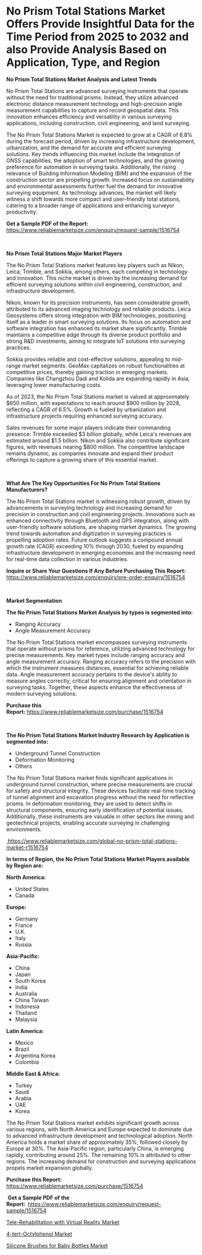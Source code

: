 <p><h1>No Prism Total Stations Market Offers Provide Insightful Data for the Time Period from 2025 to 2032 and also Provide Analysis Based on Application, Type, and Region</h1></p><p><strong>No Prism Total Stations Market Analysis and Latest Trends</strong></p>
<p><p>No Prism Total Stations are advanced surveying instruments that operate without the need for traditional prisms. Instead, they utilize advanced electronic distance measurement technology and high-precision angle measurement capabilities to capture and record geospatial data. This innovation enhances efficiency and versatility in various surveying applications, including construction, civil engineering, and land surveying.</p><p>The No Prism Total Stations Market is expected to grow at a CAGR of 6.8% during the forecast period, driven by increasing infrastructure development, urbanization, and the demand for accurate and efficient surveying solutions. Key trends influencing this market include the integration of GNSS capabilities, the adoption of smart technologies, and the growing preference for automation in surveying tasks. Additionally, the rising relevance of Building Information Modeling (BIM) and the expansion of the construction sector are propelling growth. Increased focus on sustainability and environmental assessments further fuel the demand for innovative surveying equipment. As technology advances, the market will likely witness a shift towards more compact and user-friendly total stations, catering to a broader range of applications and enhancing surveyor productivity.</p></p>
<p><strong>Get a Sample PDF of the Report:&nbsp;</strong> <a href="https://www.reliablemarketsize.com/enquiry/request-sample/1516754?utm_campaign=2005&utm_medium=2&utm_source=Github&utm_content=ia&utm_term=30032025&utm_id=no-prism-total-stations">https://www.reliablemarketsize.com/enquiry/request-sample/1516754</a></p>
<p>&nbsp;</p>
<p><strong>No Prism Total Stations Major Market Players</strong></p>
<p><p>The No Prism Total Stations market features key players such as Nikon, Leica, Trimble, and Sokkia, among others, each competing in technology and innovation. This niche market is driven by the increasing demand for efficient surveying solutions within civil engineering, construction, and infrastructure development.</p><p>Nikon, known for its precision instruments, has seen considerable growth, attributed to its advanced imaging technology and reliable products. Leica Geosystems offers strong integration with BIM technologies, positioning itself as a leader in smart surveying solutions. Its focus on automation and software integration has enhanced its market share significantly. Trimble maintains a competitive edge through its diverse product portfolio and strong R&D investments, aiming to integrate IoT solutions into surveying practices.</p><p>Sokkia provides reliable and cost-effective solutions, appealing to mid-range market segments. GeoMax capitalizes on robust functionalities at competitive prices, thereby gaining traction in emerging markets. Companies like Changzhou Dadi and Kolida are expanding rapidly in Asia, leveraging lower manufacturing costs.</p><p>As of 2023, the No Prism Total Stations market is valued at approximately $650 million, with expectations to reach around $900 million by 2028, reflecting a CAGR of 6.5%. Growth is fueled by urbanization and infrastructure projects requiring enhanced surveying accuracy.</p><p>Sales revenues for some major players indicate their commanding presence: Trimble exceeded $3 billion globally, while Leica's revenues are estimated around $1.5 billion. Nikon and Sokkia also contribute significant figures, with revenues nearing $800 million. The competitive landscape remains dynamic, as companies innovate and expand their product offerings to capture a growing share of this essential market.</p></p>
<p>&nbsp;</p>
<p><strong>What Are The Key Opportunities For No Prism Total Stations Manufacturers?</strong></p>
<p><p>The No Prism Total Stations market is witnessing robust growth, driven by advancements in surveying technology and increasing demand for precision in construction and civil engineering projects. Innovations such as enhanced connectivity through Bluetooth and GPS integration, along with user-friendly software solutions, are shaping market dynamics. The growing trend towards automation and digitization in surveying practices is propelling adoption rates. Future outlook suggests a compound annual growth rate (CAGR) exceeding 10% through 2030, fueled by expanding infrastructure development in emerging economies and the increasing need for real-time data collection in various industries.</p></p>
<p><strong>Inquire or Share Your Questions If Any Before Purchasing This Report:</strong> <a href="https://www.reliablemarketsize.com/enquiry/pre-order-enquiry/1516754?utm_campaign=2005&utm_medium=2&utm_source=Github&utm_content=ia&utm_term=30032025&utm_id=no-prism-total-stations">https://www.reliablemarketsize.com/enquiry/pre-order-enquiry/1516754</a></p>
<p>&nbsp;</p>
<p><strong>Market Segmentation</strong></p>
<p><strong>The No Prism Total Stations Market Analysis by types is segmented into:</strong></p>
<p><ul><li>Ranging Accuracy</li><li>Angle Measurement Accuracy</li></ul></p>
<p><p>The No Prism Total Stations market encompasses surveying instruments that operate without prisms for reference, utilizing advanced technology for precise measurements. Key market types include ranging accuracy and angle measurement accuracy. Ranging accuracy refers to the precision with which the instrument measures distances, essential for achieving reliable data. Angle measurement accuracy pertains to the device's ability to measure angles correctly, critical for ensuring alignment and orientation in surveying tasks. Together, these aspects enhance the effectiveness of modern surveying solutions.</p></p>
<p><strong>Purchase this Report:&nbsp;</strong><a href="https://www.reliablemarketsize.com/purchase/1516754?utm_campaign=2005&utm_medium=2&utm_source=Github&utm_content=ia&utm_term=30032025&utm_id=no-prism-total-stations">https://www.reliablemarketsize.com/purchase/1516754</a></p>
<p>&nbsp;</p>
<p><strong>The No Prism Total Stations Market Industry Research by Application is segmented into:</strong></p>
<p><ul><li>Underground Tunnel Construction</li><li>Deformation Monitoring</li><li>Others</li></ul></p>
<p><p>The No Prism Total Stations market finds significant applications in underground tunnel construction, where precise measurements are crucial for safety and structural integrity. These devices facilitate real-time tracking of tunnel alignment and excavation progress without the need for reflective prisms. In deformation monitoring, they are used to detect shifts in structural components, ensuring early identification of potential issues. Additionally, these instruments are valuable in other sectors like mining and geotechnical projects, enabling accurate surveying in challenging environments.</p></p>
<p><a href="https://www.reliablemarketsize.com/global-no-prism-total-stations-market-r1516754?utm_campaign=2005&utm_medium=2&utm_source=Github&utm_content=ia&utm_term=30032025&utm_id=no-prism-total-stations">&nbsp;https://www.reliablemarketsize.com/global-no-prism-total-stations-market-r1516754</a></p>
<p><strong>In terms of Region, the No Prism Total Stations Market Players available by Region are:</strong></p>
<p>
    <p> <strong> North America: </strong>
        <ul>
            <li>United States</li>
            <li>Canada</li>
        </ul>
        </p> 
    <p> <strong> Europe: </strong>
        <ul>
            <li>Germany</li>
            <li>France</li>
            <li>U.K.</li>
            <li>Italy</li>
            <li>Russia</li>
        </ul>
        </p> 
    <p> <strong> Asia-Pacific: </strong>
        <ul>
            <li>China</li>
            <li>Japan</li>
            <li>South Korea</li>
            <li>India</li>
            <li>Australia</li>
            <li>China Taiwan</li>
            <li>Indonesia</li>
            <li>Thailand</li>
            <li>Malaysia</li>
        </ul>
        </p> 
    <p> <strong> Latin America: </strong>
        <ul>
            <li>Mexico</li>
            <li>Brazil</li>
            <li>Argentina Korea</li>
            <li>Colombia</li>
        </ul>
        </p> 
    <p> <strong> Middle East & Africa: </strong>
        <ul>
            <li>Turkey</li>
            <li>Saudi</li>
            <li>Arabia</li>
            <li>UAE</li>
            <li>Korea</li>
        </ul>
    </p>
    </p>
<p><p>The No Prism Total Stations market exhibits significant growth across various regions, with North America and Europe expected to dominate due to advanced infrastructure development and technological adoption. North America holds a market share of approximately 35%, followed closely by Europe at 30%. The Asia-Pacific region, particularly China, is emerging rapidly, contributing around 25%. The remaining 10% is attributed to other regions. The increasing demand for construction and surveying applications propels market expansion globally.</p></p>
<p><strong>Purchase this Report: </strong><a href="https://www.reliablemarketsize.com/purchase/1516754?utm_campaign=2005&utm_medium=2&utm_source=Github&utm_content=ia&utm_term=30032025&utm_id=no-prism-total-stations">https://www.reliablemarketsize.com/purchase/1516754</a></p>
<p>&nbsp;<strong>Get a Sample PDF of the Report:&nbsp;&nbsp;</strong><a href="https://www.reliablemarketsize.com/enquiry/request-sample/1516754?utm_campaign=2005&utm_medium=2&utm_source=Github&utm_content=ia&utm_term=30032025&utm_id=no-prism-total-stations">https://www.reliablemarketsize.com/enquiry/request-sample/1516754</a></p>
<p><strong></strong></p>
<p><p><a href="https://github.com/lylyparadise/Market-Research-Report-List-6/blob/main/tele-rehabilitation-with-virtual-reality-market.md?utm_campaign=2005&utm_medium=2&utm_source=Github&utm_content=ia&utm_term=30032025&utm_id=no-prism-total-stations">Tele-Rehabilitation with Virtual Reality Market</a></p><p><a href="https://github.com/myrieronays5/Market-Research-Report-List-1/blob/main/4-tert-octylphenol-market.md?utm_campaign=2005&utm_medium=2&utm_source=Github&utm_content=ia&utm_term=30032025&utm_id=no-prism-total-stations">4-tert-Octylphenol Market</a></p><p><a href="https://github.com/kohushamudo3/Market-Research-Report-List-1/blob/main/silicone-brushes-for-baby-bottles-market.md?utm_campaign=2005&utm_medium=2&utm_source=Github&utm_content=ia&utm_term=30032025&utm_id=no-prism-total-stations">Silicone Brushes for Baby Bottles Market</a></p></p>